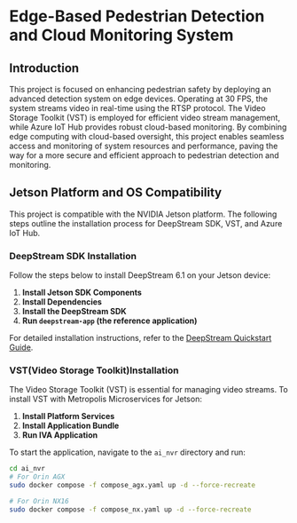 # Edge-Based Pedestrian Detection and Cloud Monitoring System

## Introduction

This project is focused on enhancing pedestrian safety by deploying an advanced detection system on edge devices. Operating at 30 FPS, the system streams video in real-time using the RTSP protocol. The Video Storage Toolkit (VST) is employed for efficient video stream management, while Azure IoT Hub provides robust cloud-based monitoring. By combining edge computing with cloud-based oversight, this project enables seamless access and monitoring of system resources and performance, paving the way for a more secure and efficient approach to pedestrian detection and monitoring.

## Jetson Platform and OS Compatibility

This project is compatible with the NVIDIA Jetson platform. The following steps outline the installation process for DeepStream SDK, VST, and Azure IoT Hub.

### DeepStream SDK Installation

Follow the steps below to install DeepStream 6.1 on your Jetson device:

1. **Install Jetson SDK Components**
2. **Install Dependencies**
3. **Install the DeepStream SDK**
4. **Run `deepstream-app` (the reference application)**

For detailed installation instructions, refer to the [DeepStream Quickstart Guide](https://docs.nvidia.com/metropolis/deepstream/6.1/dev-guide/text/DS_Quickstart.html).

### VST(Video Storage Toolkit)Installation

The Video Storage Toolkit (VST) is essential for managing video streams. To install VST with Metropolis Microservices for Jetson:

1. **Install Platform Services**
2. **Install Application Bundle**
3. **Run IVA Application**

To start the application, navigate to the `ai_nvr` directory and run:

```bash
cd ai_nvr
# For Orin AGX
sudo docker compose -f compose_agx.yaml up -d --force-recreate

# For Orin NX16
sudo docker compose -f compose_nx.yaml up -d --force-recreate
